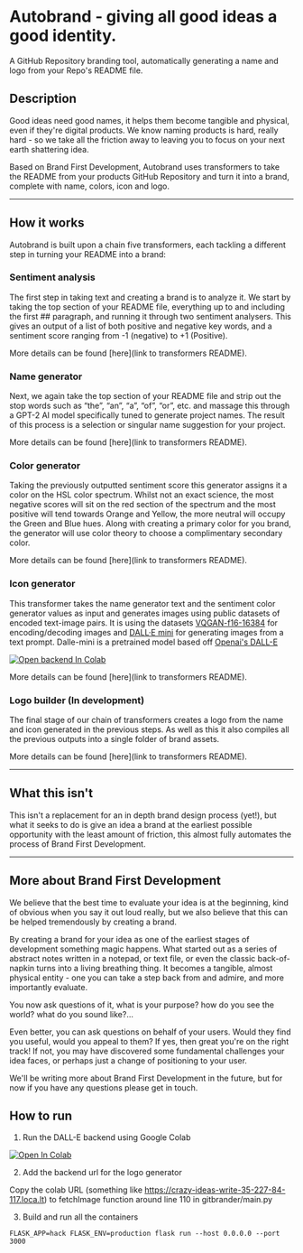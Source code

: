 # Autobrand - giving all good ideas a good identity.
A GitHub Repository branding tool, automatically generating a name and logo from your Repo's README file.
 
## Description
Good ideas need good names, it helps them become tangible and physical, even if they're digital products. We know naming products is hard, really hard - so we take all the friction away to leaving you to focus on your next earth shattering idea.
 
Based on Brand First Development, Autobrand uses transformers to take the README from your products GitHub Repository and turn it into a brand, complete with name, colors, icon and logo.
 
---
 
## How it works
 
Autobrand is built upon a chain five transformers, each tackling a different step in turning your README into a brand:
 
### Sentiment analysis
 
The first step in taking text and creating a brand is to analyze it. We start by taking the top section of your README file, everything up to and including the first ## paragraph, and running it through two sentiment analysers. This gives an output of a list of both positive and negative key words, and a sentiment score ranging from -1 (negative) to +1 (Positive).
 
More details can be found [here](link to transformers README).
 
### Name generator

Next,  we again take the top section of your README file and strip out the stop words such as “the”, “an”, “a”, “of”, “or”, etc. and massage this through a GPT-2 AI model specifically tuned to generate project names.  The result of this process is a selection or singular name suggestion for your project.
 
More details can be found [here](link to transformers README).
 
 
### Color generator
 
Taking the previously outputted sentiment score this generator assigns it a color on the HSL color spectrum. Whilst not an exact science, the most negative scores will sit on the red section of the spectrum and the most positive will tend towards Orange and Yellow, the more neutral will occupy the Green and Blue hues. Along with creating a primary color for you brand, the generator will use color theory to choose a complimentary secondary color.
 
More details can be found [here](link to transformers README).
 
 
### Icon generator
 
This transformer takes the name generator text and the sentiment color generator values as input and generates images using public datasets of encoded text-image pairs. It is using the datasets [VQGAN-f16-16384](https://huggingface.co/dalle-mini/vqgan_imagenet_f16_16384) for encoding/decoding images and [DALL·E mini](https://huggingface.co/flax-community/dalle-mini) for generating images from a text prompt. Dalle-mini is a pretrained model based off [Openai's DALL-E](https://openai.com/blog/dall-e/)

[![Open backend In Colab](https://colab.research.google.com/assets/colab-badge.svg)](https://colab.research.google.com/drive/1JXL17AycxEkLHQz0vUzfScidVURfeyhD?usp=sharing)

More details can be found [here](link to transformers README).
 
### Logo builder (In development)
 
The final stage of our chain of transformers creates a logo from the name and icon generated in the previous steps. As well as this it also compiles all the previous outputs into a single folder of brand assets.
 
More details can be found [here](link to transformers README).
 
---
 
## What this isn't
 
This isn't a replacement for an in depth brand design process (yet!), but what it seeks to do is give an idea a brand at the earliest possible opportunity with the least amount of friction, this almost fully automates the process of Brand First Development.
 
---
 
## More about Brand First Development
 
We believe that the best time to evaluate your idea is at the beginning, kind of obvious when you say it out loud really, but we also believe that this can be helped tremendously by creating a brand.
 
By creating a brand for your idea as one of the earliest stages of development something magic happens. What started out as a series of abstract notes written in a notepad, or text file, or even the classic back-of-napkin turns into a living breathing thing. It becomes a tangible, almost physical entity - one you can take a step back from and admire, and more importantly evaluate.
 
You now ask questions of it, what is your purpose? how do you see the world? what do you sound like?...
 
Even better, you can ask questions on behalf of your users. Would they find you useful, would you appeal to them? If yes, then great you're on the right track! If not, you may have discovered some fundamental challenges your idea faces, or perhaps just a change of positioning to your user.
 
We'll be writing more about Brand First Development in the future, but for now if you have any questions please get in touch.


## How to run

1. Run the DALL-E backend using Google Colab

[![Open In Colab](https://colab.research.google.com/assets/colab-badge.svg)](https://colab.research.google.com/github/saharmor/dalle-playground/blob/main/backend/dalle_playground_backend.ipynb)

2. Add the backend url for the logo generator

Copy the colab URL (something like https://crazy-ideas-write-35-227-84-117.loca.lt) to fetchImage function around line 110 in gitbrander/main.py

3. Build and run all the containers

```
FLASK_APP=hack FLASK_ENV=production flask run --host 0.0.0.0 --port 3000
```